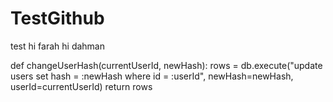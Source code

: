 # TestGithub
test
hi farah
hi dahman

def changeUserHash(currentUserId, newHash):
    rows = db.execute("update  users set hash = :newHash where id = :userId",
                      newHash=newHash, userId=currentUserId)
    return rows

